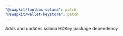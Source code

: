 ```yaml
---
"@swapkit/toolbox-solana": patch
"@swapkit/wallet-keystore": patch
---
```


Adds and updates solana HDKey package dependency
